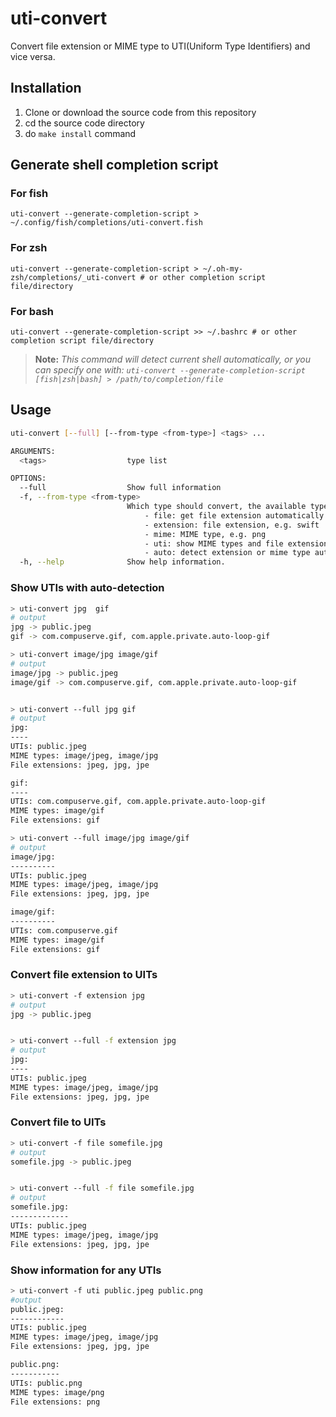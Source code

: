 # uti-convert

Convert file extension or MIME type to UTI(Uniform Type Identifiers) and vice versa.

## Installation

1. Clone or download the source code from this repository
2. cd the source code directory
3. do `make install` command

## Generate shell completion script

### For fish

```
uti-convert --generate-completion-script > ~/.config/fish/completions/uti-convert.fish
```

### For zsh

```
uti-convert --generate-completion-script > ~/.oh-my-zsh/completions/_uti-convert # or other completion script file/directory
```

### For bash

```
uti-convert --generate-completion-script >> ~/.bashrc # or other completion script file/directory
```

> **Note:** _This command will detect current shell automatically, or you can specify one with: `uti-convert --generate-completion-script [fish|zsh|bash] > /path/to/completion/file`_

## Usage

```bash
uti-convert [--full] [--from-type <from-type>] <tags> ...

ARGUMENTS:
  <tags>                  type list

OPTIONS:
  --full                  Show full information
  -f, --from-type <from-type>
                          Which type should convert, the available types are:
                              - file: get file extension automatically from file
                              - extension: file extension, e.g. swift
                              - mime: MIME type, e.g. png
                              - uti: show MIME types and file extensions for specified UTI
                              - auto: detect extension or mime type automatically (default: auto)
  -h, --help              Show help information.

```

### Show UTIs with auto-detection

```bash
> uti-convert jpg  gif
# output
jpg -> public.jpeg
gif -> com.compuserve.gif, com.apple.private.auto-loop-gif

> uti-convert image/jpg image/gif
# output
image/jpg -> public.jpeg
image/gif -> com.compuserve.gif, com.apple.private.auto-loop-gif


> uti-convert --full jpg gif
# output
jpg:
----
UTIs: public.jpeg
MIME types: image/jpeg, image/jpg
File extensions: jpeg, jpg, jpe

gif:
----
UTIs: com.compuserve.gif, com.apple.private.auto-loop-gif
MIME types: image/gif
File extensions: gif

> uti-convert --full image/jpg image/gif
# output
image/jpg:
----------
UTIs: public.jpeg
MIME types: image/jpeg, image/jpg
File extensions: jpeg, jpg, jpe

image/gif:
----------
UTIs: com.compuserve.gif
MIME types: image/gif
File extensions: gif
```

### Convert file extension to UITs

```bash
> uti-convert -f extension jpg
# output
jpg -> public.jpeg


> uti-convert --full -f extension jpg
# output
jpg:
----
UTIs: public.jpeg
MIME types: image/jpeg, image/jpg
File extensions: jpeg, jpg, jpe
```

### Convert file to UITs

```bash
> uti-convert -f file somefile.jpg
# output
somefile.jpg -> public.jpeg


> uti-convert --full -f file somefile.jpg
# output
somefile.jpg:
-------------
UTIs: public.jpeg
MIME types: image/jpeg, image/jpg
File extensions: jpeg, jpg, jpe
```

### Show information for any UTIs

```bash
> uti-convert -f uti public.jpeg public.png
#output
public.jpeg:
------------
UTIs: public.jpeg
MIME types: image/jpeg, image/jpg
File extensions: jpeg, jpg, jpe

public.png:
-----------
UTIs: public.png
MIME types: image/png
File extensions: png
```

